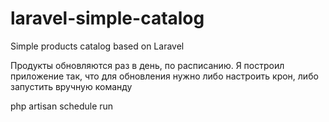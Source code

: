 # laravel-simple-catalog
Simple products catalog based on Laravel

Продукты обновляются раз в день, по расписанию. Я построил приложение так, что для обновления нужно либо настроить крон, либо запустить вручную команду

  php artisan schedule run
